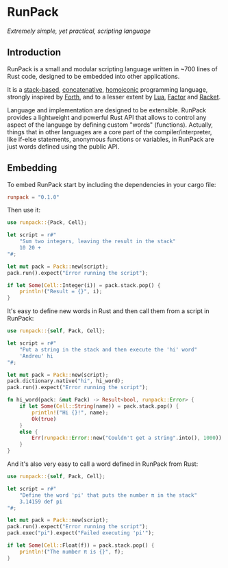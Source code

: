 # RunPack

_Extremely simple, yet practical, scripting language_

## Introduction

RunPack is a small and modular scripting language written in ~700 lines of Rust code, designed to be embedded into other applications.

It is a [stack-based](https://en.wikipedia.org/wiki/Stack-oriented_programming), [concatenative](https://en.wikipedia.org/wiki/Concatenative_programming_language), [homoiconic](https://en.wikipedia.org/wiki/Homoiconicity) programming language, strongly inspired by [Forth](https://en.wikipedia.org/wiki/Forth_(programming_language)), and to a lesser extent by [Lua](https://en.wikipedia.org/wiki/Lua_(programming_language)), [Factor](https://en.wikipedia.org/wiki/Factor_(programming_language)) and [Racket](https://en.wikipedia.org/wiki/Racket_(programming_language)).

Language and implementation are designed to be extensible. RunPack provides a lightweight and powerful Rust API that allows to control any aspect of the language by defining custom "words" (functions). Actually, things that in other languages are a core part of the compiler/interpreter, like if-else statements, anonymous functions or variables, in RunPack are just words defined using the public API.

## Embedding

To embed RunPack start by including the dependencies in your cargo file:

```toml
runpack = "0.1.0"
```

Then use it:

```rust
use runpack::{Pack, Cell};

let script = r#"
    "Sum two integers, leaving the result in the stack"
    10 20 +
"#;

let mut pack = Pack::new(script);
pack.run().expect("Error running the script");

if let Some(Cell::Integer(i)) = pack.stack.pop() {
    println!("Result = {}", i);
}
```

It's easy to define new words in Rust and then call them from a script in RunPack:

```rust
use runpack::{self, Pack, Cell};

let script = r#"
    "Put a string in the stack and then execute the 'hi' word"
    'Andreu' hi
"#;

let mut pack = Pack::new(script);
pack.dictionary.native("hi", hi_word);
pack.run().expect("Error running the script");

fn hi_word(pack: &mut Pack) -> Result<bool, runpack::Error> {
    if let Some(Cell::String(name)) = pack.stack.pop() {
        println!("Hi {}!", name);
        Ok(true)
    }
    else {
        Err(runpack::Error::new("Couldn't get a string".into(), 1000))
    }
}
```

And it's also very easy to call a word defined in RunPack from Rust:

```rust
use runpack::{self, Pack, Cell};

let script = r#"
    "Define the word 'pi' that puts the number π in the stack"
    3.14159 def pi
"#;

let mut pack = Pack::new(script);
pack.run().expect("Error running the script");
pack.exec("pi").expect("Failed executing 'pi'");

if let Some(Cell::Float(f)) = pack.stack.pop() {
    println!("The number π is {}", f);
}
```

<!-- ## TODO: Coding -->
